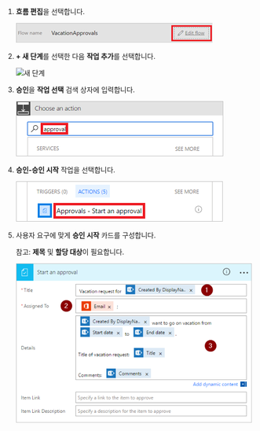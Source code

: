 1. **흐름 편집**을 선택합니다.
   
    ![흐름 편집](media/modern-approvals/edit-flow.png)
2. **+ 새 단계**를 선택한 다음 **작업 추가**를 선택합니다.
   
    ![새 단계](media/modern-approvals/select-sharepoint-add-action.png)
3. **승인**을 **작업 선택** 검색 상자에 입력합니다.
   
    ![승인 검색](media/modern-approvals/search-approvals.png)
4. **승인-승인 시작** 작업을 선택합니다.
   
    ![승인 작업 선택](media/modern-approvals/select-approvals.png)
5. 사용자 요구에 맞게 **승인 시작** 카드를 구성합니다.
   
     참고: **제목** 및 **할당 대상**이 필요합니다.
   
    ![승인 구성](media/modern-approvals/provide-approval-config-info.png)

